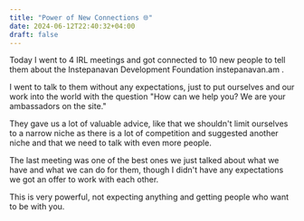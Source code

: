 ```yaml
---
title: "Power of New Connections 🌐"
date: 2024-06-12T22:40:32+04:00
draft: false
---
```


Today I went to 4 IRL meetings and got connected to 10 new people to tell them about the Instepanavan Development Foundation instepanavan.am .

I went to talk to them without any expectations, just to put ourselves and our work into the world with the question "How can we help you? We are your ambassadors on the site."

They gave us a lot of valuable advice, like that we shouldn't limit ourselves to a narrow niche as there is a lot of competition and suggested another niche and that we need to talk with even more people.

The last meeting was one of the best ones we just talked about what we have and what we can do for them, though I didn't have any expectations we got an offer to work with each other.

This is very powerful, not expecting anything and getting people who want to be with you.